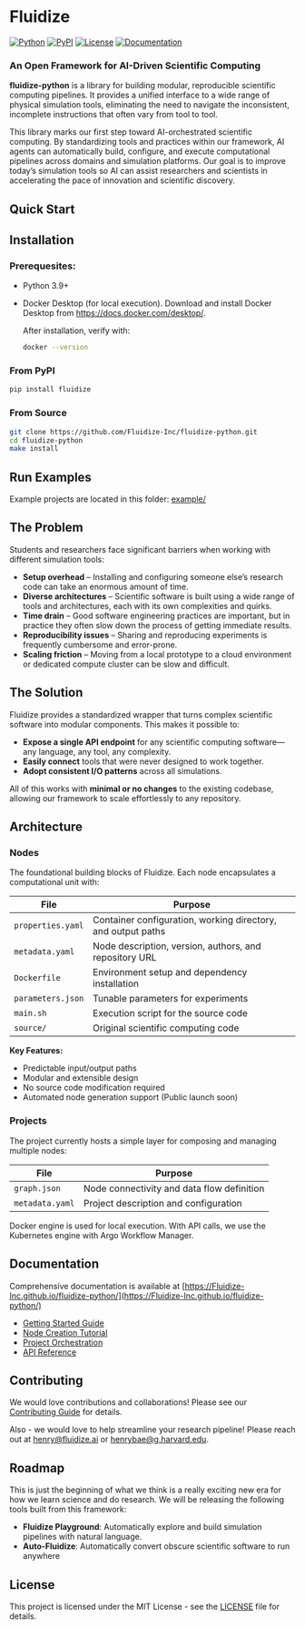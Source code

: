 # Fluidize

[![Python](https://img.shields.io/badge/python-3.9%2B-blue?style=for-the-badge&logo=python&logoColor=white)](https://python.org)
[![PyPI](https://img.shields.io/pypi/v/fluidize?style=for-the-badge&logo=pypi&logoColor=white)](https://pypi.org/project/fluidize/)
[![License](https://img.shields.io/github/license/Fluidize-Inc/fluidize-python?style=for-the-badge)](LICENSE)
[![Documentation](https://img.shields.io/badge/docs-available-brightgreen?style=for-the-badge&logo=gitbook&logoColor=white)](https://Fluidize-Inc.github.io/fluidize-python/)

### An Open Framework for AI-Driven Scientific Computing

 **fluidize-python** is a library for building modular, reproducible scientific computing pipelines. It provides a unified interface to a wide range of physical simulation tools, eliminating the need to navigate the inconsistent, incomplete instructions that often vary from tool to tool.

This library marks our first step toward AI-orchestrated scientific computing. By standardizing tools and practices within our framework, AI agents can automatically build, configure, and execute computational pipelines across domains and simulation platforms. Our goal is to improve today’s simulation tools so AI can assist researchers and scientists in accelerating the pace of innovation and scientific discovery.

## Quick Start

## Installation

### Prerequesites:

- Python 3.9+
- Docker Desktop (for local execution). Download and install Docker Desktop from https://docs.docker.com/desktop/.

  After installation, verify with:
  ```bash
  docker --version
  ```



### From PyPI
```bash
pip install fluidize
```

### From Source
```bash
git clone https://github.com/Fluidize-Inc/fluidize-python.git
cd fluidize-python
make install
```

## Run Examples

Example projects are located in this folder: [example/](example/)


## The Problem

Students and researchers face significant barriers when working with different simulation tools:

- **Setup overhead** – Installing and configuring someone else’s research code can take an enormous amount of time.
- **Diverse architectures** – Scientific software is built using a wide range of tools and architectures, each with its own complexities and quirks.
- **Time drain** – Good software engineering practices are important, but in practice they often slow down the process of getting immediate results.
- **Reproducibility issues** – Sharing and reproducing experiments is frequently cumbersome and error-prone.
- **Scaling friction** – Moving from a local prototype to a cloud environment or dedicated compute cluster can be slow and difficult.

## The Solution

Fluidize provides a standardized wrapper that turns complex scientific software into modular components. This makes it possible to:

- **Expose a single API endpoint** for any scientific computing software—any language, any tool, any complexity.
- **Easily connect** tools that were never designed to work together.
- **Adopt consistent I/O patterns** across all simulations.

All of this works with **minimal or no changes** to the existing codebase, allowing our framework to scale effortlessly to any repository.

## Architecture

### Nodes
The foundational building blocks of Fluidize. Each node encapsulates a computational unit with:

| File | Purpose |
|------|---------|
| `properties.yaml` | Container configuration, working directory, and output paths |
| `metadata.yaml` | Node description, version, authors, and repository URL |
| `Dockerfile` | Environment setup and dependency installation |
| `parameters.json` | Tunable parameters for experiments |
| `main.sh` | Execution script for the source code |
| `source/` | Original scientific computing code |

**Key Features:**
- Predictable input/output paths
- Modular and extensible design
- No source code modification required
- Automated node generation support (Public launch soon)

### Projects
The project currently hosts a simple layer for composing and managing multiple nodes:

| File | Purpose |
|------|---------|
| `graph.json` | Node connectivity and data flow definition |
| `metadata.yaml` | Project description and configuration |


Docker engine is used for local execution. With API calls, we use the Kubernetes engine with Argo Workflow Manager.




## Documentation

Comprehensive documentation is available at [https://Fluidize-Inc.github.io/fluidize-python/](https://Fluidize-Inc.github.io/fluidize-python/)

- [Getting Started Guide](https://Fluidize-Inc.github.io/fluidize-python/getting-started)
- [Node Creation Tutorial](https://Fluidize-Inc.github.io/fluidize-python/nodes)
- [Project Orchestration](https://Fluidize-Inc.github.io/fluidize-python/projects)
- [API Reference](https://Fluidize-Inc.github.io/fluidize-python/api)

## Contributing

We would love contributions and collaborations! Please see our [Contributing Guide](CONTRIBUTING.md) for details.

Also - we would love to help streamline your research pipeline! Please reach out at [henry@fluidize.ai](mailto:henry@fluidize.ai) or [henrybae@g.harvard.edu](mailto:henrybae@g.harvard.edu).

## Roadmap

This is just the beginning of what we think is a really exciting new era for how we learn science and do research. We will be releasing the following tools built from this framework:

- **Fluidize Playground**: Automatically explore and build simulation pipelines with natural language.
- **Auto-Fluidize**: Automatically convert obscure scientific software to run anywhere


## License

This project is licensed under the MIT License - see the [LICENSE](LICENSE) file for details.
